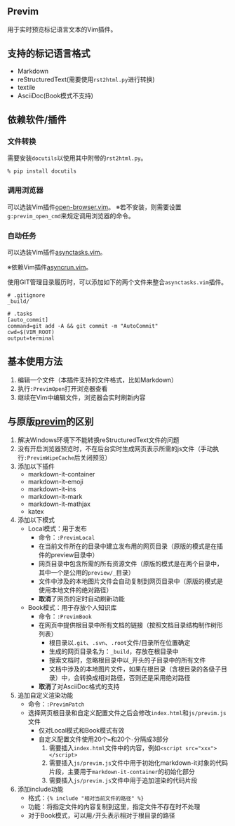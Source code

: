 ## Previm

用于实时预览标记语言文本的Vim插件。

## 支持的标记语言格式

* Markdown
* reStructuredText(需要使用`rst2html.py`进行转换)
* textile
* AsciiDoc(Book模式不支持)

## 依赖软件/插件

### 文件转换

需要安装`docutils`以使用其中附带的`rst2html.py`。

    % pip install docutils

### 调用浏览器

可以选装Vim插件[open-browser.vim](https://github.com/tyru/open-browser.vim)。
※若不安装，则需要设置`g:previm_open_cmd`来规定调用浏览器的命令。

### 自动任务

可以选装Vim插件[asynctasks.vim](https://github.com/skywind3000/asynctasks.vim)。

※依赖Vim插件[asyncrun.vim](https://github.com/skywind3000/asyncrun.vim)。

使用GIT管理目录履历时，可以添加如下的两个文件来整合`asynctasks.vim`插件。

    # .gitignore
    _build/

    # .tasks
    [auto_commit]
    command=git add -A && git commit -m "AutoCommit"
    cwd=$(VIM_ROOT)
    output=terminal

## 基本使用方法

1. 编辑一个文件（本插件支持的文件格式，比如Markdown）
2. 执行`:PrevimOpen`打开浏览器查看
3. 继续在Vim中编辑文件，浏览器会实时刷新内容

## 与原版[previm](https://github.com/previm/previm)的区别

1. 解决Windows环境下不能转换reStructuredText文件的问题
2. 没有开启浏览器预览时，不在后台实时生成网页表示所需的js文件（手动执行`:PrevimWipeCache`后关闭预览）
3. 添加以下插件
    - markdown-it-container
    - markdown-it-emoji
    - markdown-it-ins
    - markdown-it-mark
    - markdown-it-mathjax
    - katex
4. 添加以下模式
    - Local模式：用于发布
        - 命令：`:PrevimLocal`
        - 在当前文件所在的目录中建立发布用的网页目录（原版的模式是在插件的preview目录中）
        - 网页目录中包含所需的所有资源文件（原版的模式是在两个目录中，其中一个是公用的`preview/_`目录）
        - 文件中涉及的本地图片文件会自动复制到网页目录中（原版的模式是使用本地文件的绝对路径）
        - **取消**了网页的定时自动刷新功能
    - Book模式：用于存放个人知识库
        - 命令：`:PrevimBook`
        - 在网页中提供根目录中所有文档的链接（按照文档目录结构制作树形列表）
            - 根目录以`.git`、`.svn`、`.root`文件/目录所在位置确定
            - 生成的网页目录名为：`_build`，存放在根目录中
            - 搜索文档时，忽略根目录中以`_`开头的子目录中的所有文件
            - 文档中涉及的本地图片文件，如果在根目录（含根目录的各级子目录）中，会转换成相对路径，否则还是采用绝对路径
        - **取消**了对AsciiDoc格式的支持
5. 追加自定义渲染功能
    - 命令：`:PrevimPatch`
    - 选择网页根目录和自定义配置文件之后会修改`index.html`和`js/previm.js`文件
        - 仅对Local模式和Book模式有效
        - 自定义配置文件使用20个`=`和20个`-`分隔成3部分
            1. 需要插入`index.html`文件中的内容，例如`<script src="xxx"></script>`
            2. 需要插入`js/previm.js`文件中用于初始化markdown-it对象的代码片段，主要用于`markdown-it-container`的初始化部分
            3. 需要插入`js/previm.js`文件中用于追加渲染的代码片段
6. 添加include功能
    - 格式：`{% include "相对当前文件的路径" %}`
    - 功能：将指定文件的内容复制到这里，指定文件不存在时不处理
    - 对于Book模式，可以用`/`开头表示相对于根目录的路径

